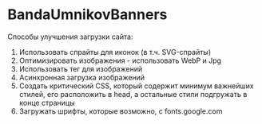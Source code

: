 # BandaUmnikovBanners
Способы улучшения загрузки сайта:

1. Использовать спрайты для иконок (в т.ч. SVG-спрайты)
2. Оптимизировать изображения - использовать WebP и Jpg
3. Использовать тег <picture> для изображений
4. Асинхронная загрузка изображений
5. Создать критический CSS, который содержит минимум важнейших стилей, его расположить в head, а остальные стили подгружать в конце страницы
6. Загружать шрифты, которые возможно, с fonts.google.com
